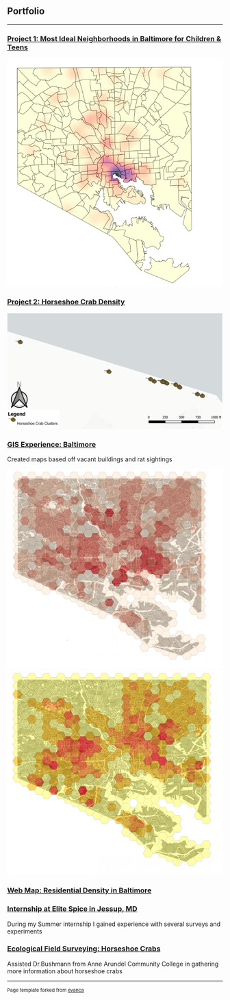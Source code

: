 ## Portfolio
---
### [Project 1: Most Ideal Neighborhoods in Baltimore for Children & Teens](project1_486/Kids_in_Bmore.md)
[<img src="images/heatmap_no_context.png?raw=true"/>](project1_486/Kids_in_Bmore.md)

### [Project 2: Horseshoe Crab Density](project2_486/HorseshoeCrabs.md)
[<img src="images/SneakPeakCrabs.png?raw=true"/>](project2_486/HorseshoeCrabs.md)

### [GIS Experience: Baltimore](/Project1)
Created maps based off vacant buildings and rat sightings 

[<img src="images/SneakPeakVacancy.png?raw=true"/>](/Project1)
[<img src="images/SneakPeakRat.png?raw=true"/>](/Project1)

### [Web Map: Residential Density in Baltimore](/qgis2web_2020_02_18-12_52_39_755525)

### [Internship at Elite Spice in Jessup, MD](/Project2)
During my Summer internship I gained experience with several surveys and experiments

### [Ecological Field Surveying: Horseshoe Crabs](/Project3) 
Assisted Dr.Bushmann from Anne Arundel Community College in gathering more information about horseshoe crabs

---
<p style="font-size:11px">Page template forked from <a href="https://github.com/evanca/quick-portfolio">evanca</a></p>
<!-- Remove above link if you don't want to attibute -->
